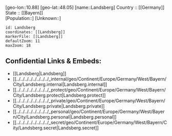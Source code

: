 ﻿---
location: [48.05,10.88] 
mapzoom: [7,12] 
mapmarker: city 
type: City
tags:
- geo/City


SpocWebEntityId: 31804
isDeleted: false
confidential: public

---
[geo-lon::10.88] 
[geo-lat::48.05] 
[name::Landsberg] 
Country :: [[Germany]]  
State :: [[Bayern]]  
[Population::] 
[Unknown::] 


```leaflet
id: Landsberg
coordinates: [[Landsberg]] 
markerFile: [[Landsberg]] 
defaultZoom: 11 
maxZoom: 18
```


## Confidential Links & Embeds: 
- [[Landsberg|Landsberg]]  
- [[../../../../../../../../_internal/geo/Continent/Europe/Germany/West/Bayern/City/Landsberg.internal|Landsberg.internal]] 
- [[../../../../../../../../_protect/geo/Continent/Europe/Germany/West/Bayern/City/Landsberg.protect|Landsberg.protect]] 
- [[../../../../../../../../_private/geo/Continent/Europe/Germany/West/Bayern/City/Landsberg.private|Landsberg.private]] 
- [[../../../../../../../../_personal/geo/Continent/Europe/Germany/West/Bayern/City/Landsberg.personal|Landsberg.personal]] 
- [[../../../../../../../../_secret/geo/Continent/Europe/Germany/West/Bayern/City/Landsberg.secret|Landsberg.secret]] 
